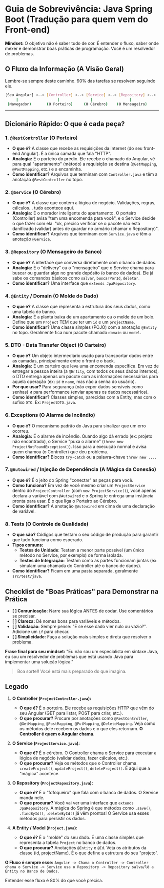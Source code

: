 # Guia de Sobrevivência: Java Spring Boot (Tradução para quem vem do Front-end)

**Mindset:** O objetivo não é saber tudo de cor. É entender o fluxo, saber onde mexer e demonstrar boas práticas de programação. Você é um resolvedor de problemas.

## O Fluxo da Informação (A Visão Geral)

Lembre-se sempre deste caminho. 90% das tarefas se resolvem seguindo ele.

```bash
[Seu Angular] <--> [Controller] <--> [Service] <--> [Repository] <--> [Banco de Dados]
     |                  |              |                 |                  |
 (Navegador)       (O Porteiro)     (O Cérebro)    (O Mensageiro)      (A Memória)
```

---

## Dicionário Rápido: O que é cada peça?

### 1\. `@RestController` (O Porteiro)

- **O que é?** A classe que recebe as requisições da internet (do seu front-end Angular). É a única camada que fala "HTTP".
- **Analogia:** É o porteiro do prédio. Ele recebe o chamado do Angular, vê para qual "apartamento" (método) a requisição se destina (`@GetMapping`, `@PostMapping`, etc.) e a encaminha.
- **Como identificar?** Arquivos que terminam com `Controller.java` e têm a anotação `@RestController` no topo.

### 2\. `@Service` (O Cérebro)

- **O que é?** A classe que contém a lógica de negócio. Validações, regras, cálculos... tudo acontece aqui.
- **Analogia:** É o morador inteligente do apartamento. O porteiro (Controller) avisa "tem uma encomenda para você", e o Service decide o que fazer com ela: "ok, preciso verificar se o pacote não está danificado (validar) antes de guardar no armário (chamar o Repository)".
- **Como identificar?** Arquivos que terminam com `Service.java` e têm a anotação `@Service`.

### 3\. `@Repository` (O Mensageiro do Banco)

- **O que é?** A interface que conversa diretamente com o banco de dados.
- **Analogia:** É o "delivery" ou o "mensageiro" que o Service chama para buscar ou guardar algo no grande depósito (o banco de dados). Ele já sabe os comandos básicos como `salvar`, `buscarPorId`, `deletar`.
- **Como identificar?** Uma interface que `extends JpaRepository`.

### 4\. `@Entity` / Domain (O Molde do Dado)

- **O que é?** A classe que representa a estrutura dos seus dados, como uma tabela do banco.
- **Analogia:** É a planta baixa de um apartamento ou o molde de um bolo. Define que um `Project` TEM que ter um `id` e um `projectName`.
- **Como identificar?** Uma classe simples (POJO) com a anotação `@Entity` no topo. Geralmente fica num pacote chamado `domain` ou `model`.

### 5\. DTO - Data Transfer Object (O Carteiro)

- **O que é?** Um objeto intermediário usado para transportar dados entre as camadas, principalmente entre o front e o back.
- **Analogia:** É um carteiro que leva uma encomenda específica. Em vez de entregar a pessoa inteira (a `@Entity`, com todos os seus dados internos), o DTO entrega apenas um pacote com as informações necessárias para aquela operação (ex: `id` e `name`, mas não a senha do usuário).
- **Por que usar?** Para segurança (não expor dados sensíveis como senhas) и para performance (enviar apenas os dados necessários).
- **Como identificar?** Classes simples, parecidas com a Entity, mas com o sufixo `DTO`. Ex: `ProjectDTO.java`.

### 6\. Exceptions (O Alarme de Incêndio)

- **O que é?** O mecanismo padrão do Java para sinalizar que um erro ocorreu.
- **Analogia:** É o alarme de incêndio. Quando algo dá errado (ex: projeto não encontrado), o Service "puxa o alarme" (`throw new ProjectNotFoundException()`). Isso para a execução normal e avisa quem chamou (o Controller) que deu problema.
- **Como identificar?** Blocos `try-catch` ou a palavra-chave `throw new ...`.

### 7\. `@Autowired` / Injeção de Dependência (A Mágica da Conexão)

- **O que é?** É o jeito do Spring "conectar" as peças para você.
- **Como funciona?** Em vez de você mesmo criar um `ProjectService` dentro do `ProjectController` (com `new ProjectService()`), você apenas declara a variável com `@Autowired` e o Spring te entrega uma instância pronta para usar. É o que liga o Porteiro ao Cérebro.
- **Como identificar?** A anotação `@Autowired` em cima de uma declaração de variável.

### 8\. Tests (O Controle de Qualidade)

- **O que são?** Códigos que testam o seu código de produção para garantir que tudo funciona como esperado.
- **Tipos comuns:**
  - **Testes de Unidade:** Testam a menor parte possível (um único método no Service, por exemplo) de forma isolada.
  - **Testes de Integração:** Testam como as partes funcionam juntas (ex: simulam uma chamada do Controller até o banco de dados).
- **Como identificar?** Ficam em uma pasta separada, geralmente `src/test/java`.

## Checklist de "Boas Práticas" para Demonstrar na Prática

- **[ ] Comunicação:** Narre sua lógica ANTES de codar. Use comentários se precisar.
- **[ ] Clareza:** Dê nomes bons para variáveis e métodos.
- **[ ] Validação:** Sempre pense: "E se esse dado vier nulo ou vazio?". Adicione um `if` para checar.
- **[ ] Simplicidade:** Faça a solução mais simples e direta que resolver o problema.

**Frase final para seu mindset:** "Eu não sou um especialista em sintaxe Java, eu sou um resolvedor de problemas que está usando Java para implementar uma solução lógica."

> Boa sorte\!\! Você está mais preparado do que imagina.

## Legado

1. **O Controller (`ProjectController.java`):**

   - **O que é?** É o porteiro. Ele recebe as requisições HTTP que vêm do seu Angular (GET para listar, POST para criar, etc.).
   - **O que procurar?** Procure por anotações como `@RestController`, `@GetMapping`, `@PostMapping`, `@PutMapping`, `@DeleteMapping`. Veja como os métodos dele recebem os dados e o que eles retornam. **O Controller é quem o Angular chama.**

2. **O Service (`ProjectService.java`):**

   - **O que é?** É o cérebro. O Controller chama o Service para executar a lógica de negócio (validar dados, fazer cálculos, etc.).
   - **O que procurar?** Veja os métodos que o Controller chama. `createProject()`, `updateProject()`, `deleteProject()`. É aqui que a "mágica" acontece.

3. **O Repository (`ProjectRepository.java`):**

   - **O que é?** É o "fofoqueiro" que fala com o banco de dados. O Service manda nele.
   - **O que procurar?** Você vai ver uma interface que `extends JpaRepository`. A mágica do Spring é que métodos como `.save()`, `.findById()`, `.deleteById()` já vêm prontos! O Service usa esses métodos para persistir os dados.

4. **A Entity / Model (`Project.java`):**
   - **O que é?** É o "molde" do seu dado. É uma classe simples que representa a tabela `Project` no banco de dados.
   - **O que procurar?** Anotações `@Entity` e `@Id`. Veja os atributos da classe (id, projectName). É o que define a estrutura do seu "projeto".

**O Fluxo é sempre esse:**
`Angular -> Chama o Controller -> Controller chama o Service -> Service usa o Repository -> Repository salva/lê a Entity no Banco de Dados.`

Entender esse fluxo é 80% do que você precisa.
